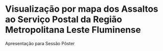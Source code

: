 # Visualização por mapa dos Assaltos ao Serviço Postal da Região Metropolitana Leste Fluminense

Apresentação para Sessão Pôster
